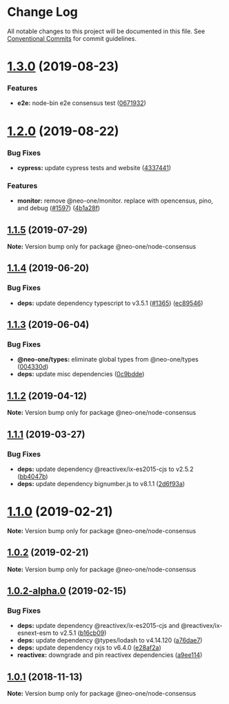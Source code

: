 # Change Log

All notable changes to this project will be documented in this file.
See [Conventional Commits](https://conventionalcommits.org) for commit guidelines.

# [1.3.0](https://github.com/neo-one-suite/neo-one/compare/@neo-one/node-consensus@1.2.0...@neo-one/node-consensus@1.3.0) (2019-08-23)


### Features

* **e2e:** node-bin e2e consensus test ([0671932](https://github.com/neo-one-suite/neo-one/commit/0671932))





# [1.2.0](https://github.com/neo-one-suite/neo-one/compare/@neo-one/node-consensus@1.1.5...@neo-one/node-consensus@1.2.0) (2019-08-22)


### Bug Fixes

* **cypress:** update cypress tests and website ([4337441](https://github.com/neo-one-suite/neo-one/commit/4337441))


### Features

* **monitor:** remove @neo-one/monitor. replace with opencensus, pino, and debug ([#1597](https://github.com/neo-one-suite/neo-one/issues/1597)) ([4b1a28f](https://github.com/neo-one-suite/neo-one/commit/4b1a28f))





## [1.1.5](https://github.com/neo-one-suite/neo-one/compare/@neo-one/node-consensus@1.1.4...@neo-one/node-consensus@1.1.5) (2019-07-29)

**Note:** Version bump only for package @neo-one/node-consensus





## [1.1.4](https://github.com/neo-one-suite/neo-one/compare/@neo-one/node-consensus@1.1.3...@neo-one/node-consensus@1.1.4) (2019-06-20)


### Bug Fixes

* **deps:** update dependency typescript to v3.5.1 ([#1365](https://github.com/neo-one-suite/neo-one/issues/1365)) ([ec89546](https://github.com/neo-one-suite/neo-one/commit/ec89546))





## [1.1.3](https://github.com/neo-one-suite/neo-one/compare/@neo-one/node-consensus@1.1.2...@neo-one/node-consensus@1.1.3) (2019-06-04)


### Bug Fixes

* **@neo-one/types:** eliminate global types from @neo-one/types ([004330d](https://github.com/neo-one-suite/neo-one/commit/004330d))
* **deps:** update misc dependencies ([0c9bdde](https://github.com/neo-one-suite/neo-one/commit/0c9bdde))





## [1.1.2](https://github.com/neo-one-suite/neo-one/compare/@neo-one/node-consensus@1.1.1...@neo-one/node-consensus@1.1.2) (2019-04-12)

**Note:** Version bump only for package @neo-one/node-consensus





## [1.1.1](https://github.com/neo-one-suite/neo-one/compare/@neo-one/node-consensus@1.1.0...@neo-one/node-consensus@1.1.1) (2019-03-27)


### Bug Fixes

* **deps:** update dependency @reactivex/ix-es2015-cjs to v2.5.2 ([bb4047b](https://github.com/neo-one-suite/neo-one/commit/bb4047b))
* **deps:** update dependency bignumber.js to v8.1.1 ([2d6f93a](https://github.com/neo-one-suite/neo-one/commit/2d6f93a))





# [1.1.0](https://github.com/neo-one-suite/neo-one/compare/@neo-one/node-consensus@1.0.2...@neo-one/node-consensus@1.1.0) (2019-02-21)

**Note:** Version bump only for package @neo-one/node-consensus





## [1.0.2](https://github.com/neo-one-suite/neo-one/compare/@neo-one/node-consensus@1.0.2-alpha.0...@neo-one/node-consensus@1.0.2) (2019-02-21)

**Note:** Version bump only for package @neo-one/node-consensus





## [1.0.2-alpha.0](https://github.com/neo-one-suite/neo-one/compare/@neo-one/node-consensus@1.0.1...@neo-one/node-consensus@1.0.2-alpha.0) (2019-02-15)


### Bug Fixes

* **deps:** update dependency @reactivex/ix-es2015-cjs and @reactivex/ix-esnext-esm to v2.5.1 ([b16cb09](https://github.com/neo-one-suite/neo-one/commit/b16cb09))
* **deps:** update dependency @types/lodash to v4.14.120 ([a76dae7](https://github.com/neo-one-suite/neo-one/commit/a76dae7))
* **deps:** update dependency rxjs to v6.4.0 ([e28af2a](https://github.com/neo-one-suite/neo-one/commit/e28af2a))
* **reactivex:** downgrade and pin reactivex dependencies ([a9ee114](https://github.com/neo-one-suite/neo-one/commit/a9ee114))





## [1.0.1](https://github.com/neo-one-suite/neo-one/compare/@neo-one/node-consensus@1.0.0...@neo-one/node-consensus@1.0.1) (2018-11-13)

**Note:** Version bump only for package @neo-one/node-consensus

